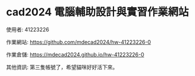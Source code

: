 # cad2024 電腦輔助設計與實習作業網站

使用者: 41223226

作業網站: https://github.com/mdecad2024/hw-41223226-0 

作業倉儲: https://mdecad2024.github.io/hw-41223226-0 

其他資訊: 第三隻帳號了，希望貓咪好好活下來。